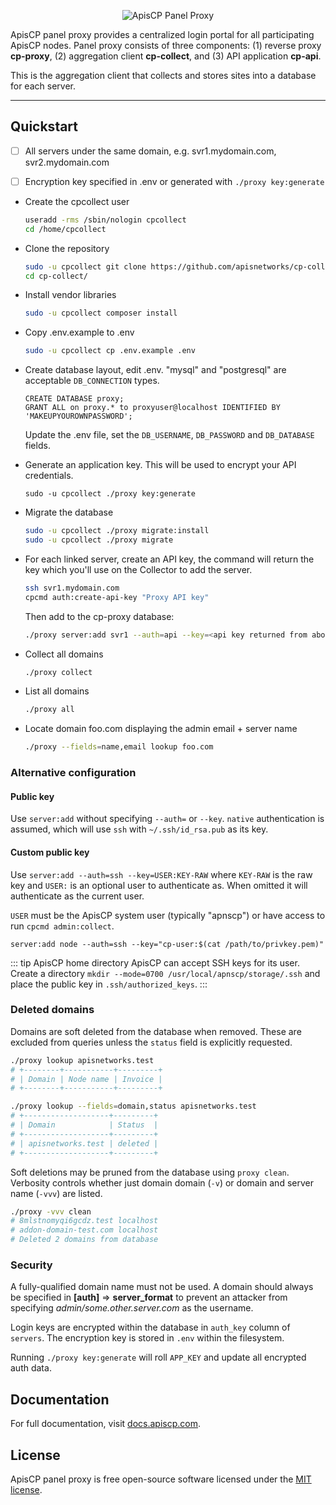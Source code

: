 <p align="center">
    <img title="ApisCP Panel Proxy" src="https://apiscp.com/images/logo-inv.svg" />
</p>

ApisCP panel proxy provides a centralized login portal for all participating ApisCP nodes. Panel proxy
consists of three components: (1) reverse proxy **cp-proxy**, (2) aggregation client **cp-collect**, and 
(3) API application **cp-api**.

This is the aggregation client that collects and stores sites into a database for each server. 

------

## Quickstart
- [ ] All servers under the same domain, e.g. svr1.mydomain.com, svr2.mydomain.com

- [ ] Encryption key specified in .env or generated with `./proxy key:generate` 

- Create the cpcollect user
  ```bash
  useradd -rms /sbin/nologin cpcollect
  cd /home/cpcollect
  ```
  
- Clone the repository
  ```bash
  sudo -u cpcollect git clone https://github.com/apisnetworks/cp-collect.git /home/cpcollect/cp-collect
  cd cp-collect/
  ```
  
- Install vendor libraries
  ```bash
  sudo -u cpcollect composer install
  ```
  
- Copy .env.example to .env
  ```bash
  sudo -u cpcollect cp .env.example .env
  ```
  
- Create database layout, edit .env. "mysql" and "postgresql" are acceptable `DB_CONNECTION` types.
  ```mysql
  CREATE DATABASE proxy;
  GRANT ALL on proxy.* to proxyuser@localhost IDENTIFIED BY 'MAKEUPYOUROWNPASSWORD';
  ```
  Update the .env file, set the `DB_USERNAME`, `DB_PASSWORD` and `DB_DATABASE` fields.
  
- Generate an application key. This will be used to encrypt your API credentials.
  ```
  sudo -u cpcollect ./proxy key:generate
  ```
  
- Migrate the database
  ```bash
  sudo -u cpcollect ./proxy migrate:install
  sudo -u cpcollect ./proxy migrate
  ```
  
- For each linked server, create an API key, the command will return the key which you'll use on the Collector to add the server.
  ```bash
  ssh svr1.mydomain.com
  cpcmd auth:create-api-key "Proxy API key"
  ```
  Then add to the cp-proxy database:
  ```bash
  ./proxy server:add svr1 --auth=api --key=<api key returned from above>
  ```
  
 - Collect all domains
   ```bash
   ./proxy collect
   ```
   
 - List all domains
   ```bash
   ./proxy all
   ```
   
- Locate domain foo.com displaying the admin email + server name
   ```bash
   ./proxy --fields=name,email lookup foo.com
   ```

### Alternative configuration
#### Public key
Use `server:add` without specifying `--auth=` or `--key`. `native` authentication is assumed, which will use `ssh` with
`~/.ssh/id_rsa.pub` as its key.

#### Custom public key
Use `server:add --auth=ssh --key=USER:KEY-RAW` where `KEY-RAW` is the raw key and `USER:` is an optional user to authenticate
as. When omitted it will authenticate as the current user.

`USER` must be the ApisCP system user (typically "apnscp") or have access to run `cpcmd admin:collect`.

`server:add node --auth=ssh --key="cp-user:$(cat /path/to/privkey.pem)"`

::: tip ApisCP home directory
ApisCP can accept SSH keys for its user. Create a directory `mkdir --mode=0700 /usr/local/apnscp/storage/.ssh` 
and place the public key in `.ssh/authorized_keys`.
:::

### Deleted domains
Domains are soft deleted from the database when removed. These are excluded from queries unless the `status` field is explicitly requested.

```bash
./proxy lookup apisnetworks.test
# +--------+-----------+---------+
# | Domain | Node name | Invoice |
# +--------+-----------+---------+

./proxy lookup --fields=domain,status apisnetworks.test
# +-------------------+---------+
# | Domain            | Status  |
# +-------------------+---------+
# | apisnetworks.test | deleted |
# +-------------------+---------+
```

Soft deletions may be pruned from the database using `proxy clean`. Verbosity controls whether just domain domain (`-v`) or domain and server name (`-vvv`) are listed.

```bash
./proxy -vvv clean
# 8mlstnomyqi6gcdz.test localhost
# addon-domain-test.com localhost
# Deleted 2 domains from database
```

### Security

A fully-qualified domain name must not be used. A domain should always be
specified in **[auth]** => **server_format** to prevent an attacker from specifying 
*admin/some.other.server.com* as the username.

Login keys are encrypted within the database in `auth_key` column of `servers`. The encryption key
is stored in `.env` within the filesystem.

Running `./proxy key:generate` will roll `APP_KEY` and update all encrypted auth data. 

## Documentation

For full documentation, visit [docs.apiscp.com](https://docs.apiscp.com).

## License

ApisCP panel proxy is free open-source software licensed under the [MIT license](LICENSE.md).
